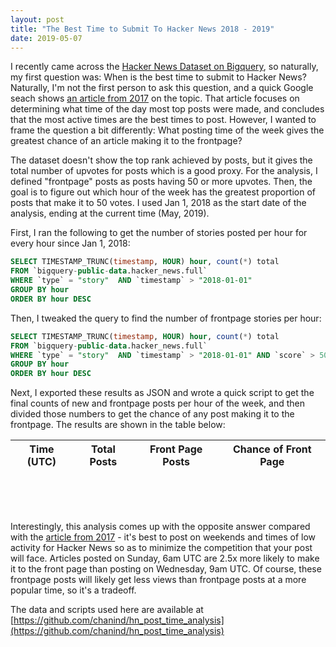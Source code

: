 ```yaml
---
layout: post
title: "The Best Time to Submit To Hacker News 2018 - 2019"
date: 2019-05-07
---
```


I recently came across the [Hacker News Dataset on Bigquery](https://console.cloud.google.com/marketplace/details/y-combinator/hacker-news), so naturally, my first question was: When is the best time to submit to Hacker News? Naturally, I'm not the first person to ask this question, and a quick Google seach shows [an article from 2017](https://medium.com/@mi.schaefer/what-is-the-best-time-to-post-to-hacker-news-829fad3eac71) on the topic. That article focuses on determining what time of the day most top posts were made, and concludes that the most active times are the best times to post. However, I wanted to frame the question a bit differently: What posting time of the week gives the greatest chance of an article making it to the frontpage?

The dataset doesn't show the top rank achieved by posts, but it gives the total number of upvotes for posts which is a good proxy. For the analysis, I defined "frontpage" posts as posts having 50 or more upvotes. Then, the goal is to figure out which hour of the week has the greatest proportion of posts that make it to 50 votes. I used Jan 1, 2018 as the start date of the analysis, ending at the current time (May, 2019).

First, I ran the following to get the number of stories posted per hour for every hour since Jan 1, 2018:

```SQL
SELECT TIMESTAMP_TRUNC(timestamp, HOUR) hour, count(*) total
FROM `bigquery-public-data.hacker_news.full`
WHERE `type` = "story"  AND `timestamp` > "2018-01-01"
GROUP BY hour
ORDER BY hour DESC
```

Then, I tweaked the query to find the number of frontpage stories per hour:

```SQL
SELECT TIMESTAMP_TRUNC(timestamp, HOUR) hour, count(*) total
FROM `bigquery-public-data.hacker_news.full`
WHERE `type` = "story"  AND `timestamp` > "2018-01-01" AND `score` > 50
GROUP BY hour
ORDER BY hour DESC
```

Next, I exported these results as JSON and wrote a quick script to get the final counts of new and frontpage posts per hour of the week, and then divided those numbers to get the chance of any post making it to the frontpage. The results are shown in the table below:

<table id="data-table-results">
  <thead>
    <tr>
      <th>Time (UTC)</th>
      <th>Total Posts</th>
      <th>Front Page Posts</th>
      <th>Chance of Front Page</th>
    </tr>
  </thead>
  <tbody></tbody>
</table>

<br />
<br />

<div style="width:90%;">
  <canvas id="time-chart"></canvas>
</div>

<br />

Interestingly, this analysis comes up with the opposite answer compared with the [article from 2017](https://medium.com/@mi.schaefer/what-is-the-best-time-to-post-to-hacker-news-829fad3eac71) - it's best to post on weekends and times of low activity for Hacker News so as to minimize the competition that your post will face. Articles posted on Sunday, 6am UTC are 2.5x more likely to make it to the front page than posting on Wednesday, 9am UTC. Of course, these frontpage posts will likely get less views than frontpage posts at a more popular time, so it's a tradeoff.

The data and scripts used here are available at [https://github.com/chanind/hn_post_time_analysis](https://github.com/chanind/hn_post_time_analysis)

<script src="https://code.jquery.com/jquery-3.4.1.min.js" integrity="sha256-CSXorXvZcTkaix6Yvo6HppcZGetbYMGWSFlBw8HfCJo=" crossorigin="anonymous"></script>
<link rel="stylesheet" href="https://cdn.datatables.net/1.10.19/css/jquery.dataTables.min.css" />
<script type="text/javascript" src="//cdn.datatables.net/1.10.19/js/jquery.dataTables.min.js"></script>
<script src="https://cdn.jsdelivr.net/npm/chart.js@2.8.0/dist/Chart.min.js"></script>

<script type="text/javascript">
  const days = ['Sun', 'Mon', 'Tue', 'Wed', 'Thur', 'Fri', 'Sat'];
  formatRow = (row) => `${days[row.weekday]} ${row.hour.toString().padStart(2, '0')}:00`
  $(document).ready(() => {
    $.getJSON('/assets/hn_time_counts.json', (data) => {
      $('#data-table-results').DataTable({
        data,
        columns: [
          {
            data: 'hour_num',
            render: (val, type, row) => {
              if (type === 'display' || type === 'filter') {
                return formatRow(row);
              }
              return val;
            }
          },
          { data: 'total' },
          { data: 'front_page' },
          { data: 'fp_chance', render: val => val.toFixed(3) },
        ],
        order: [[3, 'desc']]
      });

      var ctx = document.getElementById('time-chart').getContext('2d');
      const points = data.slice(0);
      points.sort((a, b) => a.hour_num - b.hour_num);
      window.chart = new Chart(ctx, {
        type: 'line',
        data: {
          labels: points.map(formatRow),
          datasets: [{
            label: 'Chance',
            data: points.map(row => Math.round(row.fp_chance * 1000) / 1000),
          }]
        },
        options: {
          responsive: true,
          title: {
            display: true,
            text: 'Chance of Reaching HN Frontpage by Posting Time'
          },
          legend: {
            display: false,
          },
          scales: {
            xAxes: [{
              display: true,
              scaleLabel: {
                display: true,
                labelString: 'Posting Time of Week (UTC)'
              }
            }],
            yAxes: [{
              display: true,
              scaleLabel: {
                display: true,
                labelString: 'Chance of Reaching Frontpage'
              },
              ticks: {
                beginAtZero: true
              }
            }]
          }
        }
      });
    });
  });
</script>
